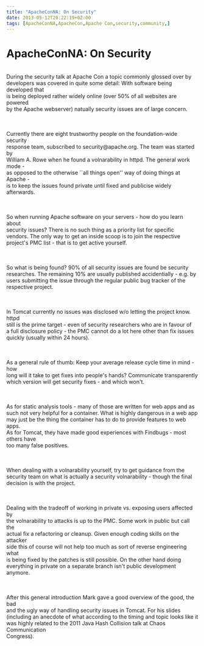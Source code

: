 ```yaml
---
title: "ApacheConNA: On Security"
date: 2013-05-12T20:22:19+02:00
tags: [ApacheConNA,ApacheCon,Apache Con,security,community,]
---
```


# ApacheConNA: On Security


<P><br>During the security talk at Apache Con a topic commonly glossed over by<br>developers was covered in quite some 
detail: With software being developed that<br>is being deployed rather widely online (over 50% of all websites are 
powered<br>by the Apache webserver) natually security issues are of large concern.<br><br><P><br>Currently there are 
eight trustworthy people on the foundation-wide security<br>response team, subscribed to security@apache.org. The team 
was started by<br>William A. Rowe when he found a volnarability in httpd. The general work mode -<br>as opposed to the 
otherwise ``all things open'' way of doing things at Apache -<br>is to keep the issues found private until fixed and 
publicise widely<br>afterwards.<br><br><P><br>So when running Apache software on your servers - how do you learn 
about<br>security issues? There is no such thing as a priority list for specific<br>vendors. The only way to get an 
inside scoop is to join the respective<br>project's PMC list - that is to get active yourself.<br><br><P><br>So what is 
being found? 90% of all security issues are found be security<br>researches. The remaining 10% are usually published 
accidentially - e.g. by<br>users submitting the issue through the regular public bug tracker of the<br>respective 
project.<br><br><P><br>In Tomcat currently no issues was disclosed w/o letting the project know. httpd<br>still is the 
prime target - even of security researchers who are in favour of<br>a full disclosure policy - the PMC cannot do a lot 
here other than fix issues<br>quickly (usually within 24 hours).<br><br><P><br>As a general rule of thumb: Keep your 
average release cycle time in mind - how<br>long will it take to get fixes into people's hands? Communicate 
transparently<br>which version will get security fixes - and which won't.<br><br><P><br>As for static analysis tools - 
many of those are written for web apps and as<br>such not very helpful for a container. What is highly dangerous in a 
web app<br>may just be the thing the container has to do to provide features to web apps.<br>As for Tomcat, they have 
made good experiences with Findbugs - most others have<br>too many false positives.<br><br><P><br>When dealing with a 
volnarability yourself, try to get guidance from the<br>security team on what is actually a security volnarability - 
though the final<br>decision is with the project.<br><br><P><br>Dealing with the tradeoff of working in private vs. 
exposing users affected by<br>the volnarability to attacks is up to the PMC. Some work in public but call the<br>actual 
fix a refactoring or cleanup. Given enough coding skills on the attacker<br>side this of course will not help too much 
as sort of reverse engineering what<br>is being fixed by the patches is still possible. On the other hand 
doing<br>everything in private on a separate branch isn't public development anymore.<br><br><P><br>After this general 
introduction Mark gave a good overview of the good, the bad<br>and the ugly way of handling security issues in Tomcat. 
For his slides<br>(including an anecdote of what according to the timing and topic looks like it<br>was highly related 
to the 2011 Java Hash Collision talk at Chaos Communication<br>Congress).<br><br><P><br>
